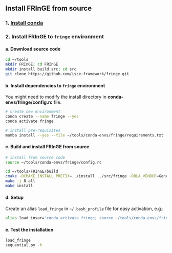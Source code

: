 ## Install FRInGE from source

### 1. [Install conda](../README.md#1-install-conda)

### 2. Install FRInGE to `fringe` environment

#### a. Download source code

```bash
cd ~/tools
mkdir FRInGE; cd FRInGE
mkdir install build src; cd src
git clone https://github.com/isce-framework/fringe.git
```

#### b. Install dependencies to `fringe` environment

You might need to modify the install directory in **conda-envs/fringe/config.rc** file.

```bash
# create new environment
conda create --name fringe --yes
conda activate fringe

# install pre-requisites
mamba install --yes --file ~/tools/conda-envs/fringe/requirements.txt
```

#### c. Build and install FRInGE from source

```bash
# install from source code
source ~/tools/conda-envs/fringe/config.rc

cd ~/tools/FRInGE/build
cmake -DCMAKE_INSTALL_PREFIX=../install ../src/fringe -DBLA_VENDOR=Generic
make -j 8 all
make install
```

#### d. Setup

Create an alias `load_fringe` in `~/.bash_profile` file for easy activation, e.g.:

```bash
alias load_insar='conda activate fringe; source ~/tools/conda-envs/fringe/config.rc'
```

#### e. Test the installation

```bash
load_fringe
sequential.py -h
```
